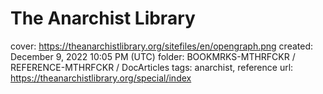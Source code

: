 # The Anarchist Library

cover: https://theanarchistlibrary.org/sitefiles/en/opengraph.png
created: December 9, 2022 10:05 PM (UTC)
folder: BOOKMRKS-MTHRFCKR / REFERENCE-MTHRFCKR / DocArticles
tags: anarchist, reference
url: https://theanarchistlibrary.org/special/index